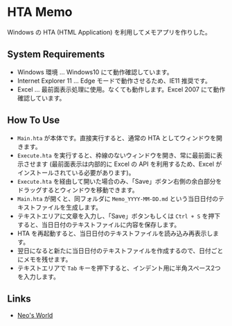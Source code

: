 # HTA Memo

Windows の HTA (HTML Application) を利用してメモアプリを作りした。


## System Requirements

- Windows 環境 … Windows10 にて動作確認しています。
- Internet Explorer 11 … Edge モードで動作させるため、IE11 推奨です。
- Excel … 最前面表示処理に使用。なくても動作します。Excel 2007 にて動作確認しています。

## How To Use

- `Main.hta` が本体です。直接実行すると、通常の HTA としてウィンドウを開きます。
- `Execute.hta` を実行すると、枠線のないウィンドウを開き、常に最前面に表示させます (最前面表示は内部的に Excel の API を利用するため、Excel がインストールされている必要があります)。
- `Execute.hta` を経由して開いた場合のみ、「Save」ボタン右側の余白部分をドラッグするとウィンドウを移動できます。
- `Main.hta` が開くと、同フォルダに `Memo_YYYY-MM-DD.md` という当日日付のテキストファイルを生成します。
- テキストエリアに文章を入力し、「Save」ボタンもしくは `Ctrl + S` を押下すると、当日日付のテキストファイルに内容を保存します。
- HTA を再起動すると、当日日付のテキストファイルを読み込み再表示します。
- 翌日になると新たに当日日付のテキストファイルを作成するので、日付ごとにメモを残せます。
- テキストエリアで `Tab` キーを押下すると、インデント用に半角スペース2つを入力します。


## Links

- [Neo's World](https://neos21.net/)

